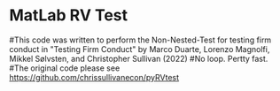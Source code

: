 # MatLab RV Test

#This code was written to perform the Non-Nested-Test for testing firm conduct in "Testing Firm Conduct" by Marco Duarte, Lorenzo Magnolfi, Mikkel Sølvsten, and Christopher Sullivan (2022)
#No loop. Pertty fast. 
#The original code please see https://github.com/chrissullivanecon/pyRVtest
